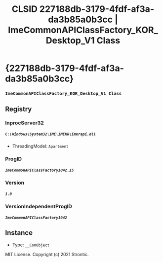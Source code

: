 ﻿---
title: "CLSID 227188db-3179-4fdf-af3a-da3b85a0b3cc | ImeCommonAPIClassFactory_KOR_Desktop_V1 Class"
excerpt: What is COM-Object CLSID 227188db-3179-4fdf-af3a-da3b85a0b3cc?
---

# {227188db-3179-4fdf-af3a-da3b85a0b3cc}

### `ImeCommonAPIClassFactory_KOR_Desktop_V1 Class`

## Registry


### InprocServer32

##### `C:\Windows\System32\IME\IMEKR\imkrapi.dll`
* ThreadingModel: `Apartment`

### ProgID

##### `ImeCommonAPIClassFactory1042.15`

### Version

##### `1.0`

### VersionIndependentProgID

##### `ImeCommonAPIClassFactory1042`

## Instance

* Type: `__ComObject`

MIT License. Copyright (c) 2021 Strontic.


